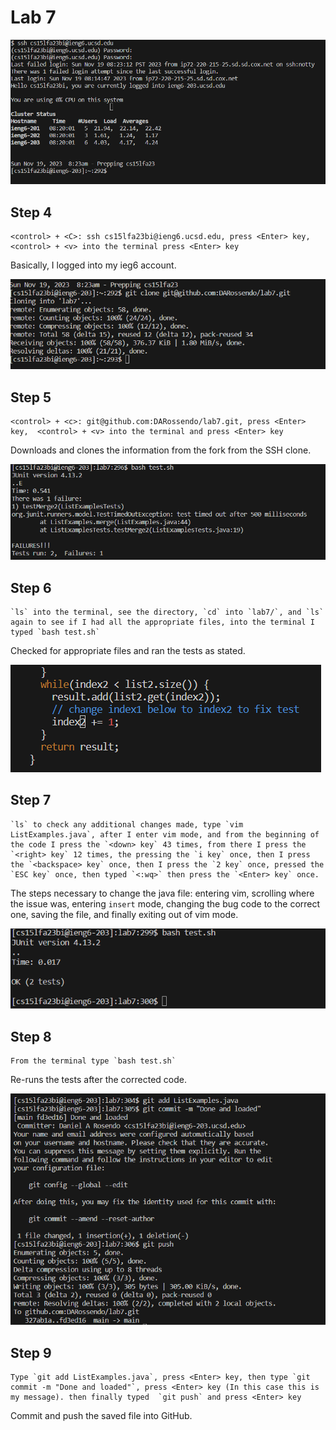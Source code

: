 # Lab 7

![Image](step4.png)
## Step 4 

```
<control> + <C>: ssh cs15lfa23bi@ieng6.ucsd.edu, press <Enter> key, <control> + <v> into the terminal press <Enter> key
```
Basically, I logged into my ieg6 account.

![Image](step5.png)
## Step 5

```
<control> + <c>: git@github.com:DARossendo/lab7.git, press <Enter> key,  <control> + <v> into the terminal and press <Enter> key
```
Downloads and clones the information from the fork from the SSH clone.

![Image](step6.png)
## Step 6

```
`ls` into the terminal, see the directory, `cd` into `lab7/`, and `ls` again to see if I had all the appropriate files, into the terminal I typed `bash test.sh`
```
Checked for appropriate files and ran the tests as stated.

![Image](step7a.png)
## Step 7

```
`ls` to check any additional changes made, type `vim ListExamples.java`, after I enter vim mode, and from the beginning of the code I press the `<down> key` 43 times, from there I press the `<right> key` 12 times, the pressing the `i key` once, then I press the `<backspace> key` once, then I press the `2 key` once, pressed the `ESC key` once, then typed `<:wq>` then press the `<Enter> key` once.  
```
The steps necessary to change the java file: entering vim, scrolling where the issue was, entering `insert` mode, changing the bug code to the correct one, saving the file, and finally exiting out of vim mode.

![Image](step8.png)
## Step 8

```
From the terminal type `bash test.sh`
```
Re-runs the tests after the corrected code.

![Image](step9final.png)
## Step 9

```
Type `git add ListExamples.java`, press <Enter> key, then type `git commit -m "Done and loaded"`, press <Enter> key (In this case this is my message). then finally typed  `git push` and press <Enter> key 
```
Commit and push the saved file into GitHub.
